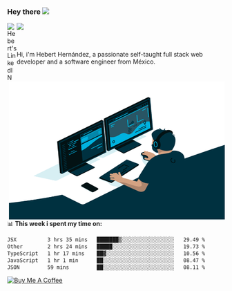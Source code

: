 ### Hey there <img src="https://media.giphy.com/media/hvRJCLFzcasrR4ia7z/giphy.gif" width="25px">
<a href="https://www.linkedin.com/in/evertcode/" target="_blank">
  <img align="left" alt="Hebert's LinkedIN" width="22px" src="https://raw.githubusercontent.com/peterthehan/peterthehan/master/assets/linkedin.svg" />
</a>

![](https://visitor-badge.glitch.me/badge?page_id=evertcode.evertcode)

<br />

Hi, i'm Hebert Hernández, a passionate self-taught full stack web developer and a software engineer from México.

<img align="right" alt="GIF" src="https://github.com/evertcode/evertcode/blob/master/code.gif?raw=true" width="500" height="320" />

📊 **This week i spent my time on:**

<!--START_SECTION:waka-->
```text
JSX          3 hrs 35 mins   ███████▒░░░░░░░░░░░░░░░░░   29.49 % 
Other        2 hrs 24 mins   █████░░░░░░░░░░░░░░░░░░░░   19.73 % 
TypeScript   1 hr 17 mins    ██▓░░░░░░░░░░░░░░░░░░░░░░   10.56 % 
JavaScript   1 hr 1 min      ██░░░░░░░░░░░░░░░░░░░░░░░   08.47 % 
JSON         59 mins         ██░░░░░░░░░░░░░░░░░░░░░░░   08.11 % 
```
<!--END_SECTION:waka-->

<a href="https://www.buymeacoffee.com/evertcode" target="_blank"><img src="https://cdn.buymeacoffee.com/buttons/v2/default-red.png" alt="Buy Me A Coffee" width="150" ></a>

